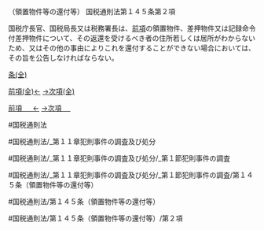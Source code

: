 （領置物件等の還付等）
国税通則法第１４５条第２項

国税庁長官、国税局長又は税務署長は、[前項](国税通則法＿＿＿＿＿第１４５条第１項)の領置物件、差押物件又は記録命令付差押物件について、その返還を受けるべき者の住所若しくは居所がわからないため、又はその他の事由によりこれを還付することができない場合においては、その旨を公告しなければならない。

[条(全)](国税通則法＿＿＿＿＿第１４５条_.md)

[前項(全)←](国税通則法＿＿＿＿＿第１４５条第１項_.md)    [→次項(全)](国税通則法＿＿＿＿＿第１４５条第３項_.md)

[前項 　 ←](国税通則法＿＿＿＿＿第１４５条第１項.md)    [→次項 　 ](国税通則法＿＿＿＿＿第１４５条第３項.md)



#国税通則法

#国税通則法/_第１１章犯則事件の調査及び処分

#国税通則法/_第１１章犯則事件の調査及び処分/_第１節犯則事件の調査

#国税通則法/_第１１章犯則事件の調査及び処分/_第１節犯則事件の調査/第１４５条（領置物件等の還付等）

#国税通則法/第１４５条（領置物件等の還付等）

#国税通則法/第１４５条（領置物件等の還付等）/第２項

